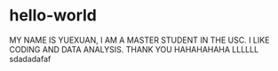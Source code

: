 # hello-world
MY NAME IS YUEXUAN, I AM A MASTER STUDENT IN THE USC. I LIKE CODING AND DATA ANALYSIS. THANK YOU
HAHAHAHAHA
LLLLLL
sdadadafaf
